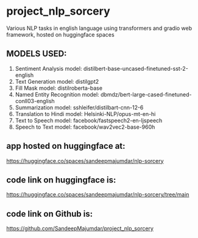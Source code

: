 # project_nlp_sorcery
Various NLP tasks in english language using transformers and gradio web framework, hosted on huggingface spaces
## MODELS USED:
1. Sentiment Analysis model: distilbert-base-uncased-finetuned-sst-2-english
2. Text Generation model: distilgpt2
3. Fill Mask model: distilroberta-base
4. Named Entity Recognition model: dbmdz/bert-large-cased-finetuned-conll03-english
5. Summarization model: sshleifer/distilbart-cnn-12-6
6. Translation to Hindi model: Helsinki-NLP/opus-mt-en-hi
7. Text to Speech model: facebook/fastspeech2-en-ljspeech
8. Speech to Text model: facebook/wav2vec2-base-960h

## app hosted on huggingface at:
https://huggingface.co/spaces/sandeepmajumdar/nlp-sorcery

## code link on huggingface is:
https://huggingface.co/spaces/sandeepmajumdar/nlp-sorcery/tree/main

## code link on Github is:
https://github.com/SandeepMajumdar/project_nlp_sorcery

